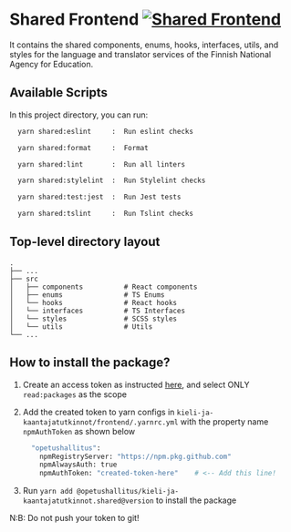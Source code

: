 # Shared Frontend [![Shared Frontend](https://github.com/Opetushallitus/kieli-ja-kaantajatutkinnot/actions/workflows/shared_frontend.yml/badge.svg?branch=dev)](https://github.com/Opetushallitus/kieli-ja-kaantajatutkinnot/actions/workflows/shared_frontend.yml)

It contains the shared components, enums, hooks, interfaces, utils, and styles for the language and translator services of the Finnish National Agency for Education.

## Available Scripts

In this project directory, you can run:

```sh
  yarn shared:eslint     :  Run eslint checks

  yarn shared:format     :  Format

  yarn shared:lint       :  Run all linters

  yarn shared:stylelint  :  Run Stylelint checks

  yarn shared:test:jest  :  Run Jest tests

  yarn shared:tslint     :  Run Tslint checks
```

## Top-level directory layout

    .
    ├── ...
    ├── src
    │   ├── components          # React components
    │   ├── enums               # TS Enums
    │   └── hooks               # React hooks
    │   └── interfaces          # TS Interfaces
    │   └── styles              # SCSS styles
    │   └── utils               # Utils
    └── ...

## How to install the package?

1. Create an access token as instructed [here](https://docs.github.com/en/authentication/keeping-your-account-and-data-secure/creating-a-personal-access-token), and select ONLY `read:packages` as the scope
2. Add the created token to yarn configs in `kieli-ja-kaantajatutkinnot/frontend/.yarnrc.yml` with the property name `npmAuthToken` as shown below

   ```sh
     "opetushallitus":
       npmRegistryServer: "https://npm.pkg.github.com"
       npmAlwaysAuth: true
       npmAuthToken: "created-token-here"    # <-- Add this line!
   ```

3. Run `yarn add @opetushallitus/kieli-ja-kaantajatutkinnot.shared@version` to install the package

N:B: Do not push your token to git!
